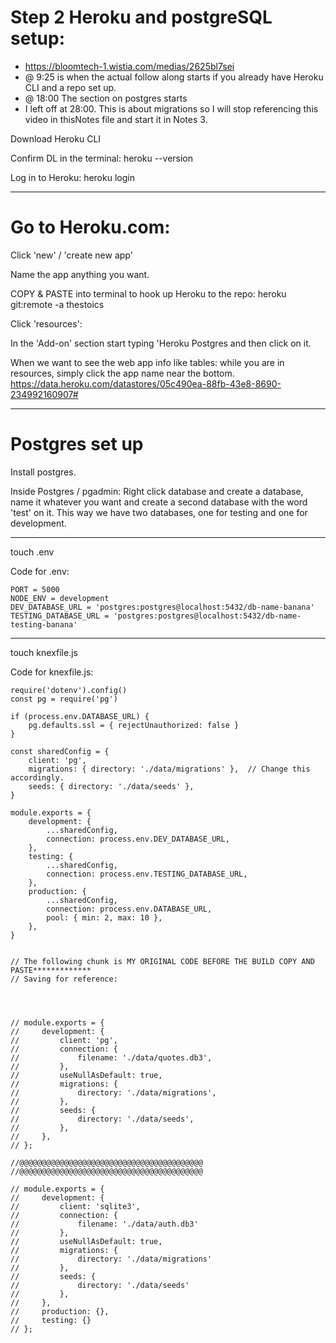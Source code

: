 # Step 2 Heroku and postgreSQL setup: 
- https://bloomtech-1.wistia.com/medias/2625bl7sei
- @ 9:25 is when the actual follow along starts if you already have Heroku CLI and a repo set up.
- @ 18:00 The section on postgres starts
- I left off at 28:00. This is about migrations so I will stop referencing this video in thisNotes file and start it in Notes 3.  

Download Heroku CLI


Confirm DL in the terminal:
heroku --version


Log in to Heroku:
heroku login


______________________________________


# Go to Heroku.com:

Click 'new' / 'create new app'


Name the app anything you want.


COPY & PASTE into terminal to hook up Heroku to the repo:
heroku git:remote -a thestoics


Click 'resources':


In the 'Add-on' section start typing 'Heroku Postgres and then click on it.



When we want to see the web app info like tables: while you are in resources, simply click the app name near the bottom. 
https://data.heroku.com/datastores/05c490ea-88fb-43e8-8690-234992160907#




_______________________________________________________





# Postgres set up 


Install postgres.


Inside Postgres / pgadmin:
Right click database and create a database, name it whatever you want and create a second database with the word 'test'  on it. This way we have two databases, one for testing and one for development. 



__________________________________________________________________________


touch .env


Code for .env:


    PORT = 5000
    NODE_ENV = development
    DEV_DATABASE_URL = 'postgres:postgres@localhost:5432/db-name-banana'
    TESTING_DATABASE_URL = 'postgres:postgres@localhost:5432/db-name-testing-banana'


___________________________________________________________________________



touch knexfile.js


Code for knexfile.js:


    require('dotenv').config()
    const pg = require('pg')

    if (process.env.DATABASE_URL) {
        pg.defaults.ssl = { rejectUnauthorized: false }
    }

    const sharedConfig = {
        client: 'pg',
        migrations: { directory: './data/migrations' },  // Change this accordingly. 
        seeds: { directory: './data/seeds' },
    }

    module.exports = {
        development: {
            ...sharedConfig,
            connection: process.env.DEV_DATABASE_URL,
        },
        testing: {
            ...sharedConfig,
            connection: process.env.TESTING_DATABASE_URL,
        },
        production: {
            ...sharedConfig,
            connection: process.env.DATABASE_URL,
            pool: { min: 2, max: 10 },
        },
    }


    // The following chunk is MY ORIGINAL CODE BEFORE THE BUILD COPY AND PASTE*************
    // Saving for reference:




    // module.exports = {
    //     development: {
    //         client: 'pg',
    //         connection: {
    //             filename: './data/quotes.db3',
    //         },
    //         useNullAsDefault: true,
    //         migrations: {
    //             directory: './data/migrations',
    //         },
    //         seeds: {
    //             directory: './data/seeds',
    //         },
    //     },
    // };

    //@@@@@@@@@@@@@@@@@@@@@@@@@@@@@@@@@@@@@@@@@
    //@@@@@@@@@@@@@@@@@@@@@@@@@@@@@@@@@@@@@@@@@

    // module.exports = {
    //     development: {
    //         client: 'sqlite3',
    //         connection: {
    //             filename: './data/auth.db3'
    //         },
    //         useNullAsDefault: true,
    //         migrations: {
    //             directory: './data/migrations'
    //         },
    //         seeds: {
    //             directory: './data/seeds'
    //         },
    //     },
    //     production: {},
    //     testing: {}
    // };

